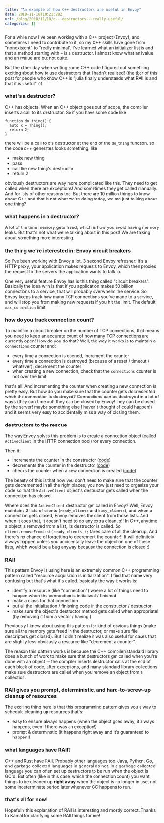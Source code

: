 ```yaml
---
title: "An example of how C++ destructors are useful in Envoy"
date: 2018-11-18T10:21:28Z
url: /blog/2018/11/18/c---destructors---really-useful/
categories: []
---
```


For a while now I've been working with a C++ project (Envoy), and sometimes I need to contribute to
it, so my C++ skills have gone from "nonexistent" to "really minimal". I've learned what an
initializer list is and that a method starting with `~` is a destructor. I almost know what an
lvalue and an rvalue are but not quite.

But the other day when writing some C++ code I figured out something exciting about how to use
destructors that I hadn't realized! (the tl;dr of this post for people who know C++ is "julia
finally understands what RAII is and that it is useful" :))

### what's a destructor?

C++ has objects. When an C++ object goes out of scope, the compiler inserts a call to its
destructor. So if you have some code like

```
function do_thing() {
  auto x = Thing();
  return 2;
}
```

there will be a call to x's destructor at the end of the `do_thing` function. so the code c++
generates looks something. like

* make new thing
* pass
* call the new thing's destructor
* return 2

obviously destructors are way more complicated like this. They need to get called when there are
exceptions! And sometimes they get called manually. And for lots of other reasons too. But there are
10 million things to know about C++ and that is not what we're doing today, we are just talking
about one thing?

### what happens in a destructor?

A lot of the time memory gets freed, which is how you avoid having memory leaks. But that's not what
we're talking about in this post! We are talking about something more interesting.


### the thing we're interested in: Envoy circuit breakers

So I've been working with Envoy a lot.  3 second Envoy refresher: it's a HTTP proxy, your application
makes requests to Envoy, which then proxies the request to the servers the application wants to talk
to.

One very useful feature Envoy has is this thing called "circuit breakers".  Basically the idea with
is that if you application makes 50 billion connections to a service, that will probably overwhelm
the service. So Envoy keeps track how many TCP connections you've made to a service, and will stop you from making
new requests if you hit the limit. The default `max_connection` limit

### how do you track connection count?

To maintain a circuit breaker on the number of TCP connections, that means you need to keep an
accurate count of how many TCP connections are currently open! How do you do that? Well, the way it
works is to maintain a `connections` counter and:

* every time a connection is opened, increment the counter
* every time a connection is destroyed (because of a reset / timeout / whatever), decrement the
  counter
* when creating a new connection, check that the `connections` counter is not over the limit

that's all! And incrementing the counter when creating a new connection is pretty easy. But how do
you make sure that the counter gets *decremented* wheh the connection is destroyed? Connections can
be destroyed in a lot of ways (they can time out! they can be closed by Envoy! they can be closed by
the server! maybe something else I haven't thought of could happen!) and it seems very easy to
accidentally miss a way of closing them.

### destructors to the rescue

The way Envoy solves this problem is to create a connection object (called
`ActiveClient` in the HTTP connection pool) for every connection.

Then it:

* increments the counter in the constructor ([code](https://github.com/envoyproxy/envoy/blob/200b0e41641be46471c2ce3d230aae395fda7ded/source/common/http/http1/conn_pool.cc#L301))
* decrements the counter in the destructor ([code](https://github.com/envoyproxy/envoy/blob/200b0e41641be46471c2ce3d230aae395fda7ded/source/common/http/http1/conn_pool.cc#L315))
* checks the counter when a new connection is created ([code](https://github.com/envoyproxy/envoy/blob/200b0e41641be46471c2ce3d230aae395fda7ded/source/common/http/http1/conn_pool.cc#L97))

The beauty of this is that now you don't need to make sure that the counter gets decremented in all
the right places, you now just need to organize your code so that the `ActiveClient` object's
destructor gets called when the connection has closed. 

Where does the `ActiveClient` destructor get called in Envoy? Well, Envoy maintains 2 lists of
clients (`ready_clients` and `busy_clients`), and when a connection gets closed, Envoy removes the
client from those lists. And when it does that, it doesn't need to do any extra cleanup!!  In C++,
anytime a object is removed from a list, its destructor is called. So
`client.removeFromList(ready_clients_);` takes care of all the cleanup. And there's no chance of
forgetting to decrement the counter!! It will definitely always happen unless you accidentally leave
the object on one of these lists, which would be a bug anyway because the connection is closed :)

### RAII

This pattern Envoy is using here is an extremely common C++ programming pattern called "resource
acquisition is initialization". I find that name very confusing but that's what it's called.
basically the way it works is:

* identify a resource (like "connection") where a lot of things need to happen when the connection
  is initialized / finished
* make a class for that connection
* put all the initialization / finishing code in the constructor / destructor
* make sure the object's destructor method gets called when appropriate! (by removing it from a
  vector / having )

Previously I knew about using this pattern for kind of obvious things (make sure all the memory
gets freed in the destructor, or make sure file descriptors get closed). But I didn't realize it was
also useful for cases that are slightly less obviously a resource like "decrement a counter". 

The reason this pattern works is because the C++ compiler/standard library does a bunch of work to
make sure that destructors get called when you're done with an object -- the compiler inserts
destructor calls at the end of each block of code, after exceptions, and many standard library
collections make sure destructors are called when you remove an object from a collection.

### RAII gives you prompt, deterministic, and hard-to-screw-up cleanup of resources

The exciting thing here is that this programming pattern gives you a way to schedule cleaning up
resources that's:

* easy to ensure always happens (when the object goes away, it always happens, even if there was an
  exception!)
* prompt & determinstic (it happens right away and it's guaranteed to happen!)

### what languages have RAII?

C++ and Rust have RAII. Probably other languages too. Java, Python, Go, and garbage collected
languages in general do not.  In a garbage collected language you can often set up destructors to be
run when the object is GC'd. But often (like in this case, which the connection count) you want
things to be cleaned up **right away** when the object is no longer in use, not some indeterminate
period later whenever GC happens to run.

### that's all for now!

Hopefully this explanation of RAII is interesting and mostly correct. Thanks to Kamal for clarifying
some RAII things for me!
